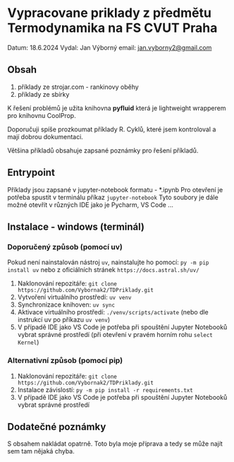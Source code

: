 # Vypracovane priklady z předmětu Termodynamika na FS CVUT Praha

Datum: 18.6.2024
Vydal: Jan Výborný
email: <jan.vyborny2@gmail.com>

## Obsah

1. příklady ze strojar.com - rankinovy oběhy
2. příklady ze sbírky

K řešení problémů je užita knihovna **pyfluid** která je lightweight wrapperem pro knihovnu CoolProp.

Doporučuji spíše prozkoumat příklady R. Cyklů, které jsem kontroloval a mají dobrou dokumentaci.

Většina příkladů obsahuje zapsané poznámky pro řešení příkladů.

## Entrypoint

Příklady jsou zapsané v jupyter-notebook formatu - *.ipynb
Pro otevření je potřeba spustit v terminálu příkaz `jupyter-notebook`
Tyto soubory je dále možné otevřít v různých IDE jako je Pycharm, VS Code ...

## Instalace - windows (terminál)

### Doporučený způsob (pomocí uv)

Pokud není nainstalován nástroj `uv`, nainstalujte ho pomocí:
`py -m pip install uv` nebo z oficiálních stránek `https://docs.astral.sh/uv/`

1. Naklonování repozitáře: `git clone https://github.com/Vybornak2/TDPriklady.git`
2. Vytvoření virtuálního prostředí: `uv venv`
3. Synchronizace knihoven: `uv sync`
4. Aktivace virtuálního prostředí: `./venv/scripts/activate` (nebo dle instrukcí uv po příkazu `uv venv`)
5. V případě IDE jako VS Code je potřeba při spouštění Jupyter Notebooků vybrat správné prostředí (při otevření v pravém horním rohu `select Kernel`)

### Alternativní způsob (pomocí pip)

1. Naklonování repozitáře: `git clone https://github.com/Vybornak2/TDPriklady.git`
2. Instalace závislostí: `py -m pip install -r requirements.txt`
3. V případě IDE jako VS Code je potřeba při spouštění Jupyter Notebooků vybrat správné prostředí

## Dodatečné poznámky

S obsahem nakládat opatrně. Toto byla moje příprava a tedy se může najít sem tam nějaká chyba.
